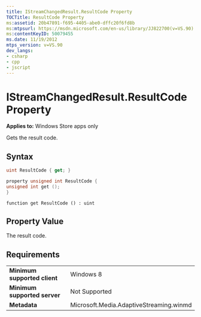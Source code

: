 ```yaml
---
title: IStreamChangedResult.ResultCode Property
TOCTitle: ResultCode Property
ms:assetid: 20b47891-f695-4405-abe0-dffc20f6fd8b
ms:mtpsurl: https://msdn.microsoft.com/en-us/library/JJ822700(v=VS.90)
ms:contentKeyID: 50079455
ms.date: 11/19/2012
mtps_version: v=VS.90
dev_langs:
- csharp
- cpp
- jscript
---
```


# IStreamChangedResult.ResultCode Property

**Applies to:** Windows Store apps only

Gets the result code.

## Syntax

```csharp
uint ResultCode { get; }
```

```cpp
property unsigned int ResultCode {
unsigned int get ();
}
```

```jscript
function get ResultCode () : uint
```

## Property Value

The result code.

## Requirements

|||
|--- |--- |
|**Minimum supported client**|Windows 8|
|**Minimum supported server**|Not Supported|
|**Metadata**|Microsoft.Media.AdaptiveStreaming.winmd|

